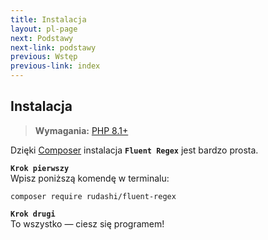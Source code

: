 ```yaml
---
title: Instalacja
layout: pl-page
next: Podstawy
next-link: podstawy
previous: Wstęp
previous-link: index
---
```


## Instalacja

> **Wymagania:** [PHP 8.1+](https://php.net/releases/)

Dzięki [Composer](https://getcomposer.org/) instalacja **`Fluent Regex`** jest bardzo prosta.  

**`Krok pierwszy`**  
Wpisz poniższą komendę w terminalu:

```shell
composer require rudashi/fluent-regex
```

**`Krok drugi`**  
To wszystko — ciesz się programem!
